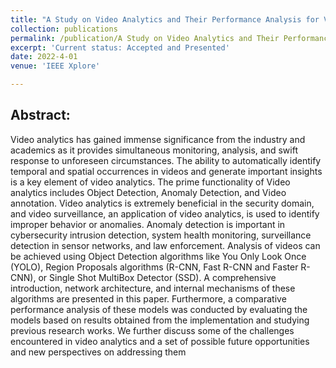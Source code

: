 ```yaml
---
title: "A Study on Video Analytics and Their Performance Analysis for Various Object Detection Algorithms"
collection: publications
permalink: /publication/A Study on Video Analytics and Their Performance Analysis for Various Object Detection Algorithms
excerpt: 'Current status: Accepted and Presented'
date: 2022-4-01
venue: 'IEEE Xplore'

---
```

## Abstract:

Video analytics has gained immense significance from the industry and academics as it provides simultaneous monitoring, analysis, and swift response to unforeseen circumstances. The ability to automatically identify temporal and spatial occurrences in videos and generate important insights is a key element of video analytics. The prime functionality of Video analytics includes Object Detection, Anomaly Detection, and Video annotation. Video analytics is extremely beneficial in the security domain, and video surveillance, an application of video analytics, is used to identify improper behavior or anomalies. Anomaly detection is important in cybersecurity intrusion detection, system health monitoring, surveillance detection in sensor networks, and law enforcement. Analysis of videos can be achieved using Object Detection algorithms like You Only Look Once (YOLO), Region Proposals algorithms (R-CNN, Fast R-CNN and Faster R-CNN), or Single Shot MultiBox Detector (SSD). A comprehensive introduction, network architecture, and internal mechanisms of these algorithms are presented in this paper. Furthermore, a comparative performance analysis of these models was conducted by evaluating the models based on results obtained from the implementation and studying previous research works. We further discuss some of the challenges encountered in video analytics and a set of possible future opportunities and new perspectives on addressing them
